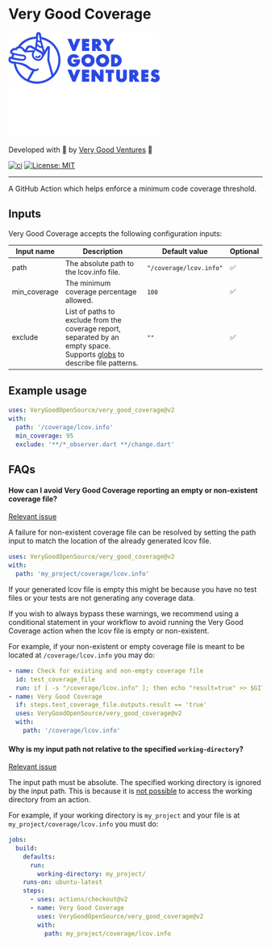 # Very Good Coverage

[![Very Good Ventures][logo_black]][very_good_ventures_link_light]
[![Very Good Ventures][logo_white]][very_good_ventures_link_dark]

Developed with 💙 by [Very Good Ventures][very_good_ventures_link] 🦄

[![ci][ci_badge]][ci_badge_link]
[![License: MIT][license_badge]][license_badge_link]

---

A GitHub Action which helps enforce a minimum code coverage threshold.

## Inputs

Very Good Coverage accepts the following configuration inputs:

| Input name   | Description                                                                                                                                                                     | Default value           | Optional |
| ------------ | ------------------------------------------------------------------------------------------------------------------------------------------------------------------------------- | ----------------------- | -------- |
| path         | The absolute path to the lcov.info file.                                                                                                                                        | `"/coverage/lcov.info"` | ✅       |
| min_coverage | The minimum coverage percentage allowed.                                                                                                                                        | `100`                   | ✅       |
| exclude      | List of paths to exclude from the coverage report, separated by an empty space. Supports [globs](<https://en.wikipedia.org/wiki/Glob_(programming)>) to describe file patterns. | `""`                    | ✅       |

## Example usage

```yaml
uses: VeryGoodOpenSource/very_good_coverage@v2
with:
  path: '/coverage/lcov.info'
  min_coverage: 95
  exclude: '**/*_observer.dart **/change.dart'
```

## FAQs

#### How can I avoid Very Good Coverage reporting an empty or non-existent coverage file?

[Relevant issue](https://github.com/VeryGoodOpenSource/very_good_coverage/issues/167)

A failure for non-existent coverage file can be resolved by setting the path input to match the location of the already generated lcov file.

```yaml
uses: VeryGoodOpenSource/very_good_coverage@v2
with:
  path: 'my_project/coverage/lcov.info'
```

If your generated lcov file is empty this might be because you have no test files or your tests are not generating any coverage data.

If you wish to always bypass these warnings, we recommend using a conditional statement in your workflow to avoid running the Very Good Coverage action when the lcov file is empty or non-existent.

For example, if your non-existent or empty coverage file is meant to be located at `/coverage/lcov.info` you may do:

```yaml
- name: Check for existing and non-empty coverage file
  id: test_coverage_file
  run: if [ -s "/coverage/lcov.info" ]; then echo "result=true" >> $GITHUB_OUTPUT ; else echo "result=false" >> $GITHUB_OUTPUT; fi
- name: Very Good Coverage
  if: steps.test_coverage_file.outputs.result == 'true'
  uses: VeryGoodOpenSource/very_good_coverage@v2
  with:
    path: '/coverage/lcov.info'
```

#### Why is my input path not relative to the specified `working-directory`?

[Relevant issue](https://github.com/VeryGoodOpenSource/very_good_coverage/issues/35)

The input path must be absolute. The specified working directory is ignored by the input path. This is because it is [not possible](https://github.com/actions/runner/issues/467) to access the working directory from an action.

For example, if your working directory is `my_project` and your file is at `my_project/coverage/lcov.info` you must do:

```yaml
jobs:
  build:
    defaults:
      run:
        working-directory: my_project/
    runs-on: ubuntu-latest
    steps:
      - uses: actions/checkout@v2
      - name: Very Good Coverage
        uses: VeryGoodOpenSource/very_good_coverage@v2
        with:
          path: my_project/coverage/lcov.info
```

[ci_badge]: https://github.com/VeryGoodOpenSource/very_good_coverage/workflows/ci/badge.svg
[ci_badge_link]: https://github.com/VeryGoodOpenSource/very_good_coverage/actions
[license_badge]: https://img.shields.io/badge/license-MIT-blue.svg
[license_badge_link]: https://opensource.org/licenses/MIT
[logo_black]: https://raw.githubusercontent.com/VGVentures/very_good_brand/main/styles/README/vgv_logo_black.png#gh-light-mode-only
[logo_white]: https://raw.githubusercontent.com/VGVentures/very_good_brand/main/styles/README/vgv_logo_white.png#gh-dark-mode-onlyimages/vgv_logo_white.png#gh-dark-mode-only
[very_good_ventures_link]: https://verygood.ventures
[very_good_ventures_link_dark]: https://verygood.ventures#gh-dark-mode-only
[very_good_ventures_link_light]: https://verygood.ventures#gh-light-mode-only
